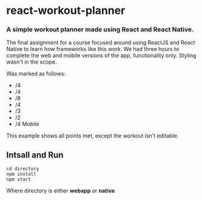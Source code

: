 # react-workout-planner
### A simple workout planner made using React and React Native.

The final assignment for a course focused around using ReactJS and React Native to learn how frameworks like this work. We had three hours to complete the web and mobile versions of the app, functionality only. Styling wasn't in the scope.

Was marked as follows:  

+ /4 <Start>
+ /4 <Name>
+ /8 <Age>
+ /4 <Exercise>
+ /3 <Workout>
+ /2 <Edit>
+ /4 Mobile 


This example shows all points met, except the workout isn't editable.


## Intsall and Run

```
cd directory
npm install
npm start
```
Where directory is either **webapp** or **native**